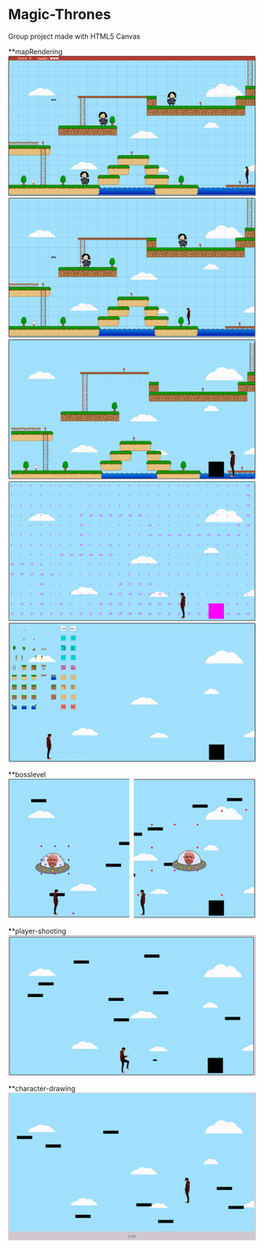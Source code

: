# Magic-Thrones
Group project made with HTML5 Canvas

**mapRendering
![](./previews/preview16.PNG)
![](./previews/preview15.PNG)
![](./previews/preview14.PNG)
![](./previews/preview10.PNG)
![](./previews/preview11.PNG)

**bosslevel
![](./previews/preview4.PNG)

**player-shooting
![](./previews/preview3.PNG)

**character-drawing
![](./previews/preview2.PNG)